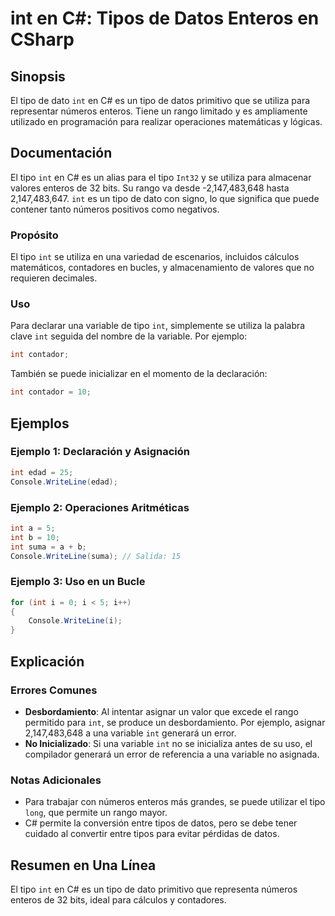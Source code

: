 <!--
Meta Description: # int en C#: Tipos de Datos Enteros en CSharp ## Sinopsis El tipo de dato `int` en C# es un tipo de datos primitivo que se utiliza para representar nú...
Meta Keywords: int, tipo, para, que, csharp
-->

# int en C#: Tipos de Datos Enteros en CSharp

## Sinopsis
El tipo de dato `int` en C# es un tipo de datos primitivo que se utiliza para representar números enteros. Tiene un rango limitado y es ampliamente utilizado en programación para realizar operaciones matemáticas y lógicas.

## Documentación
El tipo `int` en C# es un alias para el tipo `Int32` y se utiliza para almacenar valores enteros de 32 bits. Su rango va desde -2,147,483,648 hasta 2,147,483,647. `int` es un tipo de dato con signo, lo que significa que puede contener tanto números positivos como negativos.

### Propósito
El tipo `int` se utiliza en una variedad de escenarios, incluidos cálculos matemáticos, contadores en bucles, y almacenamiento de valores que no requieren decimales.

### Uso
Para declarar una variable de tipo `int`, simplemente se utiliza la palabra clave `int` seguida del nombre de la variable. Por ejemplo:

```csharp
int contador;
```

También se puede inicializar en el momento de la declaración:

```csharp
int contador = 10;
```

## Ejemplos
### Ejemplo 1: Declaración y Asignación
```csharp
int edad = 25;
Console.WriteLine(edad);
```

### Ejemplo 2: Operaciones Aritméticas
```csharp
int a = 5;
int b = 10;
int suma = a + b;
Console.WriteLine(suma); // Salida: 15
```

### Ejemplo 3: Uso en un Bucle
```csharp
for (int i = 0; i < 5; i++)
{
    Console.WriteLine(i);
}
```

## Explicación
### Errores Comunes
- **Desbordamiento**: Al intentar asignar un valor que excede el rango permitido para `int`, se produce un desbordamiento. Por ejemplo, asignar 2,147,483,648 a una variable `int` generará un error.
- **No Inicializado**: Si una variable `int` no se inicializa antes de su uso, el compilador generará un error de referencia a una variable no asignada.

### Notas Adicionales
- Para trabajar con números enteros más grandes, se puede utilizar el tipo `long`, que permite un rango mayor.
- C# permite la conversión entre tipos de datos, pero se debe tener cuidado al convertir entre tipos para evitar pérdidas de datos.

## Resumen en Una Línea
El tipo `int` en C# es un tipo de dato primitivo que representa números enteros de 32 bits, ideal para cálculos y contadores.